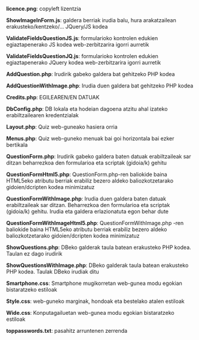 **licence.png**: copyleft lizentzia

**ShowImageInForm.js**: galdera berriak irudia balu, hura arakatzailean erakusteko/kentzeko/... JQuery/JS kodea

**ValidateFieldsQuestionJS.js**: formularioko kontrolen edukien egiaztapenerako JS kodea web-zerbitzarira igorri aurretik

**ValidateFieldsQuestionJQ.js**: formularioko kontrolen edukien egiaztapenerako JQuery kodea web-zerbitzarira igorri aurretik

**AddQuestion.php**: Irudirik gabeko galdera bat gehitzeko PHP kodea

**AddQuestionWithImage.php**: Irudia duen galdera bat gehitzeko PHP kodea

**Credits.php**: EGILEAREN/EN DATUAK

**DbConfig.php**: DB lokala eta hodeian dagoena atzitu ahal izateko erabiltzailearen kredentzialak

**Layout.php**: Quiz web-guneako hasiera orria

**Menus.php**: Quiz web-guneko menuak bai goi horizontala bai ezker bertikala

**QuestionForm.php**: Irudirik gabeko galdera baten datuak erabiltzaileak sar ditzan beharrezkoa den formularioa eta scriptak (gidoia/k) gehitu

**QuestionFormHtml5.php**: QuestionForm.php-ren baliokide baina HTML5eko atributu berriak erabiliz bezero aldeko baliozkotzetarako gidoien/dcripten kodea minimizatuz      

**QuestionFormWithImage.php**: Irudia duen galdera baten datuak erabiltzaileak sar ditzan. Beharrezkoa den formularioa eta scriptak (gidoia/k) gehitu. Irudia eta galdera erlazionatuta egon behar dute

**QuestionFormWithImageHtml5.php**: QuestionFormWithImage.php -ren baliokide baina HTML5eko atributu berriak erabiliz bezero aldeko baliozkotzetarako gidoien/dcripten kodea minimizatuz

**ShowQuestions.php**: DBeko galderak taula batean erakusteko PHP kodea. Taulan ez dago irudirik

**ShowQuestionsWithImage.php**: DBeko galderak taula batean erakusteko PHP kodea. Taulak DBeko irudiak ditu

**Smartphone.css**: Smartphone mugikorretan web-gunea modu egokian bistaratzeko estiloak

**Style.css**: web-guneko marginak, hondoak eta bestelako atalen estiloak

**Wide.css**: Konputagailuetan web-gunea modu egokian bistaratzeko estiloak

**toppasswords.txt**: pasahitz arruntenen zerrenda
